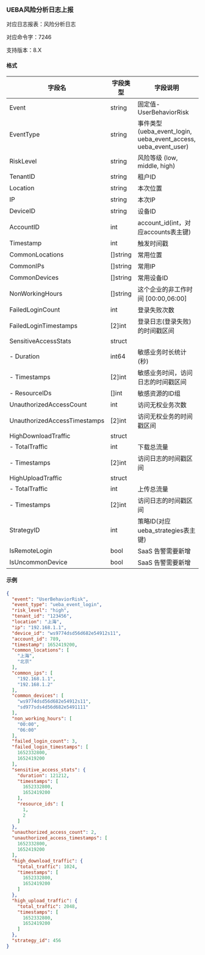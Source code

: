 ### UEBA风险分析日志上报

对应日志报表：风险分析日志

对应命令字：7246

支持版本：8.X

#### 格式

| 字段名                | 字段类型       | 字段说明                                       |
|----------------------|------------|--------------------------------------------|
| Event                | string     | 固定值-UserBehaviorRisk                    |
| EventType            | string     | 事件类型(ueba_event_login, ueba_event_access, ueba_event_user) |
| RiskLevel            | string     | 风险等级 (low, middle, high)              |
| TenantID             | string     | 租户ID                                     |
| Location             | string     | 本次位置                                   |
| IP                   | string     | 本次IP                                     |
| DeviceID             | string     | 设备ID                                     |
| AccountID            | int      | account_id(int，对应accounts表主键)        |
| Timestamp            | int      | 触发时间戳                                 |
| CommonLocations      | []string   | 常用位置                                   |
| CommonIPs            | []string   | 常用IP                                     |
| CommonDevices        | []string   | 常用设备ID                                 |
| NonWorkingHours      | []string   | 这个企业的非工作时间 [00:00,06:00]        |
| FailedLoginCount     | int      | 登录失败次数                               |
| FailedLoginTimestamps| [2]int  | 登录日志(登录失败)的时间戳区间              |
| SensitiveAccessStats | struct     |                                             |
| - Duration           | int64      | 敏感业务时长统计(秒)                      |
| - Timestamps         | [2]int   | 敏感业务时间，访问日志的时间戳区间         |
| - ResourceIDs        | []int    | 敏感资源的ID组                             |
| UnauthorizedAccessCount | int | 访问无权业务次数                            |
| UnauthorizedAccessTimestamps | [2]int | 访问无权业务的时间戳区间                    |
| HighDownloadTraffic  | struct     |                                             |
| - TotalTraffic       | int      | 下载总流量                                 |
| - Timestamps         | [2]int   | 访问日志的时间戳区间                       |
| HighUploadTraffic   | struct     |                                             |
| - TotalTraffic       | int      | 上传总流量                                 |
| - Timestamps         | [2]int   | 访问日志的时间戳区间                       |
| StrategyID          | int      | 策略ID(对应ueba_strategies表主键)        |
| IsRemoteLogin       | bool       | SaaS 告警需要新增                         |
| IsUncommonDevice    | bool       | SaaS 告警需要新增                         |

#### 示例

```json
{
  "event": "UserBehaviorRisk",
  "event_type": "ueba_event_login",
  "risk_level": "high",
  "tenant_id": "123456",
  "location": "上海",
  "ip": "192.168.1.1",
  "device_id": "ws9774dsd56d682e54912s11",
  "account_id": 789,
  "timestamp": 1652419200,
  "common_locations": [
    "上海",
    "北京"
  ],
  "common_ips": [
    "192.168.1.1",
    "192.168.1.2"
  ],
  "common_devices": [
    "ws9774dsd56d682e54912s11",
    "sd977sds4d56d682e5491111"
  ],
  "non_working_hours": [
    "00:00",
    "06:00"
  ],
  "failed_login_count": 3,
  "failed_login_timestamps": [
    1652332800,
    1652419200
  ],
  "sensitive_access_stats": {
    "duration": 121212,
    "timestamps": [
      1652332800,
      1652419200
    ],
    "resource_ids": [
      1,
      2
    ]
  },
  "unauthorized_access_count": 2,
  "unauthorized_access_timestamps": [
    1652332800,
    1652419200
  ],
  "high_download_traffic": {
    "total_traffic": 1024,
    "timestamps": [
      1652332800,
      1652419200
    ]
  },
  "high_upload_traffic": {
    "total_traffic": 2048,
    "timestamps": [
      1652332800,
      1652419200
    ]
  },
  "strategy_id": 456
}
```